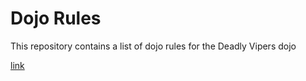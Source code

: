 Dojo Rules
==========

This repository contains a list of dojo rules for the Deadly Vipers dojo

[link]("https://github.com/deadlyvipers")
